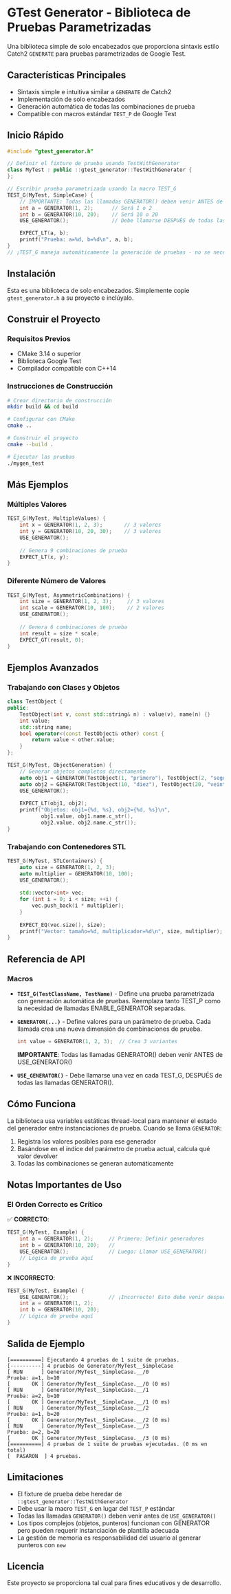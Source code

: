 # GTest Generator - Biblioteca de Pruebas Parametrizadas

Una biblioteca simple de solo encabezados que proporciona sintaxis estilo Catch2 `GENERATE` para pruebas parametrizadas de Google Test.

## Características Principales

- Sintaxis simple e intuitiva similar a `GENERATE` de Catch2
- Implementación de solo encabezados
- Generación automática de todas las combinaciones de prueba
- Compatible con macros estándar `TEST_P` de Google Test

## Inicio Rápido

```cpp
#include "gtest_generator.h"

// Definir el fixture de prueba usando TestWithGenerator
class MyTest : public ::gtest_generator::TestWithGenerator {
};

// Escribir prueba parametrizada usando la macro TEST_G
TEST_G(MyTest, SimpleCase) {
    // IMPORTANTE: Todas las llamadas GENERATOR() deben venir ANTES de USE_GENERATOR()
    int a = GENERATOR(1, 2);      // Será 1 o 2
    int b = GENERATOR(10, 20);    // Será 10 o 20
    USE_GENERATOR();              // Debe llamarse DESPUÉS de todas las llamadas GENERATOR()

    EXPECT_LT(a, b);
    printf("Prueba: a=%d, b=%d\n", a, b);
}
// ¡TEST_G maneja automáticamente la generación de pruebas - no se necesita ENABLE_GENERATOR!
```

## Instalación

Esta es una biblioteca de solo encabezados. Simplemente copie `gtest_generator.h` a su proyecto e inclúyalo.

## Construir el Proyecto

### Requisitos Previos

- CMake 3.14 o superior
- Biblioteca Google Test
- Compilador compatible con C++14

### Instrucciones de Construcción

```bash
# Crear directorio de construcción
mkdir build && cd build

# Configurar con CMake
cmake ..

# Construir el proyecto
cmake --build .

# Ejecutar las pruebas
./mygen_test
```

## Más Ejemplos

### Múltiples Valores

```cpp
TEST_G(MyTest, MultipleValues) {
    int x = GENERATOR(1, 2, 3);       // 3 valores
    int y = GENERATOR(10, 20, 30);    // 3 valores
    USE_GENERATOR();
    
    // Genera 9 combinaciones de prueba
    EXPECT_LT(x, y);
}
```

### Diferente Número de Valores

```cpp
TEST_G(MyTest, AsymmetricCombinations) {
    int size = GENERATOR(1, 2, 3);     // 3 valores
    int scale = GENERATOR(10, 100);    // 2 valores
    USE_GENERATOR();
    
    // Genera 6 combinaciones de prueba
    int result = size * scale;
    EXPECT_GT(result, 0);
}
```

## Ejemplos Avanzados

### Trabajando con Clases y Objetos

```cpp
class TestObject {
public:
    TestObject(int v, const std::string& n) : value(v), name(n) {}
    int value;
    std::string name;
    bool operator<(const TestObject& other) const {
        return value < other.value;
    }
};

TEST_G(MyTest, ObjectGeneration) {
    // Generar objetos completos directamente
    auto obj1 = GENERATOR(TestObject(1, "primero"), TestObject(2, "segundo"));
    auto obj2 = GENERATOR(TestObject(10, "diez"), TestObject(20, "veinte"));
    USE_GENERATOR();
    
    EXPECT_LT(obj1, obj2);
    printf("Objetos: obj1={%d, %s}, obj2={%d, %s}\n", 
           obj1.value, obj1.name.c_str(), 
           obj2.value, obj2.name.c_str());
}
```

### Trabajando con Contenedores STL

```cpp
TEST_G(MyTest, STLContainers) {
    auto size = GENERATOR(1, 2, 3);
    auto multiplier = GENERATOR(10, 100);
    USE_GENERATOR();
    
    std::vector<int> vec;
    for (int i = 0; i < size; ++i) {
        vec.push_back(i * multiplier);
    }
    
    EXPECT_EQ(vec.size(), size);
    printf("Vector: tamaño=%d, multiplicador=%d\n", size, multiplier);
}
```

## Referencia de API

### Macros

- **`TEST_G(TestClassName, TestName)`** - Define una prueba parametrizada con generación automática de pruebas. Reemplaza tanto TEST_P como la necesidad de llamadas ENABLE_GENERATOR separadas.

- **`GENERATOR(...)`** - Define valores para un parámetro de prueba. Cada llamada crea una nueva dimensión de combinaciones de prueba.
  ```cpp
  int value = GENERATOR(1, 2, 3);  // Crea 3 variantes
  ```
  **IMPORTANTE**: Todas las llamadas GENERATOR() deben venir ANTES de USE_GENERATOR()

- **`USE_GENERATOR()`** - Debe llamarse una vez en cada TEST_G, DESPUÉS de todas las llamadas GENERATOR().

## Cómo Funciona

La biblioteca usa variables estáticas thread-local para mantener el estado del generador entre instanciaciones de prueba. Cuando se llama `GENERATOR`:

1. Registra los valores posibles para ese generador
2. Basándose en el índice del parámetro de prueba actual, calcula qué valor devolver
3. Todas las combinaciones se generan automáticamente

## Notas Importantes de Uso

### El Orden Correcto es Crítico

✅ **CORRECTO**:
```cpp
TEST_G(MyTest, Example) {
    int a = GENERATOR(1, 2);     // Primero: Definir generadores
    int b = GENERATOR(10, 20);   // 
    USE_GENERATOR();             // Luego: Llamar USE_GENERATOR()
    // Lógica de prueba aquí
}
```

❌ **INCORRECTO**:
```cpp
TEST_G(MyTest, Example) {
    USE_GENERATOR();             // ¡Incorrecto! Esto debe venir después de las llamadas GENERATOR
    int a = GENERATOR(1, 2);     
    int b = GENERATOR(10, 20);   
    // Lógica de prueba aquí
}
```

## Salida de Ejemplo

```
[==========] Ejecutando 4 pruebas de 1 suite de pruebas.
[----------] 4 pruebas de Generator/MyTest__SimpleCase
[ RUN      ] Generator/MyTest__SimpleCase.__/0
Prueba: a=1, b=10
[       OK ] Generator/MyTest__SimpleCase.__/0 (0 ms)
[ RUN      ] Generator/MyTest__SimpleCase.__/1
Prueba: a=2, b=10
[       OK ] Generator/MyTest__SimpleCase.__/1 (0 ms)
[ RUN      ] Generator/MyTest__SimpleCase.__/2
Prueba: a=1, b=20
[       OK ] Generator/MyTest__SimpleCase.__/2 (0 ms)
[ RUN      ] Generator/MyTest__SimpleCase.__/3
Prueba: a=2, b=20
[       OK ] Generator/MyTest__SimpleCase.__/3 (0 ms)
[==========] 4 pruebas de 1 suite de pruebas ejecutadas. (0 ms en total)
[  PASARON  ] 4 pruebas.
```

## Limitaciones

- El fixture de prueba debe heredar de `::gtest_generator::TestWithGenerator`
- Debe usar la macro `TEST_G` en lugar del `TEST_P` estándar
- Todas las llamadas `GENERATOR()` deben venir antes de `USE_GENERATOR()`
- Los tipos complejos (objetos, punteros) funcionan con GENERATOR pero pueden requerir instanciación de plantilla adecuada
- La gestión de memoria es responsabilidad del usuario al generar punteros con `new`

## Licencia

Este proyecto se proporciona tal cual para fines educativos y de desarrollo.